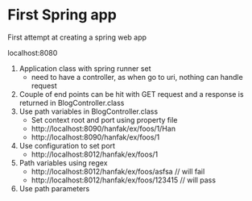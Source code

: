 # First Spring app

First attempt at creating a spring web app

localhost:8080

1. Application class with spring runner set
    - need to have a controller, as when go to uri, nothing can handle request
2. Couple of end points  can be hit with GET request and a response is returned in BlogController.class
3. Use path variables in BlogController.class
    - Set context root and port using property file
    - http://localhost:8090/hanfak/ex/foos/1/Han
    - http://localhost:8090/hanfak/ex/foos/1
4. Use configuration to set port
    - http://localhost:8012/hanfak/ex/foos/1
6. Path variables using regex
    -  http://localhost:8012/hanfak/ex/foos/asfsa // will fail
    -  http://localhost:8012/hanfak/ex/foos/123415 // will pass
5. Use path parameters
